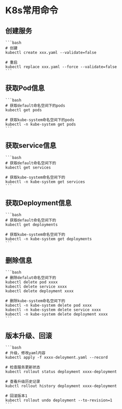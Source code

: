 # K8s常用命令

## 创建服务

    ```bash
    # 创建
    kubectl create xxx.yaml --validate=false

    # 重启
    kubectl replace xxx.yaml --force --validate=false
    ```

## 获取Pod信息

    ```bash
    # 获取default命名空间下的pods
    kubectl get pods

    # 获取kube-system命名空间下的pods
    kubectl -n kube-system get pods
    ```

## 获取service信息

    ```bash
    # 获取default命名空间下的
    kubectl get services

    # 获取kube-system命名空间下的
    kubectl -n kube-system get services
    ```

## 获取Deployment信息

    ```bash
    # 获取default命名空间下的
    kubectl get deployments

    # 获取kube-system命名空间下的
    kubectl -n kube-system get deployments
    ```

## 删除信息

    ```bash
    # 删除defalut命名空间下的
    kubectl delete pod xxxx
    kubectl delete service xxxx
    kubectl delete deployment xxxx

    # 删除kube-system命名空间下的
    kubectl -n kube-system delete pod xxxx
    kubectl -n kube-system delete service xxxx
    kubectl -n kube-system delete deployment xxxx
    ```

## 版本升级、回滚

    ```bash
    # 升级，修改yaml内容
    kubectl apply -f xxxx-deloyment.yaml --record

    # 检查服务更新状态
    kubectl rollout status deployment xxxx-deployment

    # 查看升级历史记录
    kubctl rollout history deployment xxxx-deployment

    # 回滚版本1
    kubectl rollout undo deployment --to-revision=1
    ```